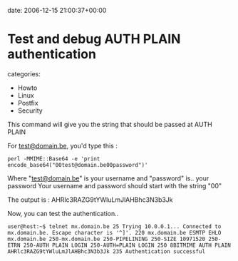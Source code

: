 


date: 2006-12-15 21:00:37+00:00


# Test and debug AUTH PLAIN authentication

categories:
- Howto
- Linux
- Postfix
- Security


This command will give you the string that should be passed at AUTH PLAIN

For test@domain.be, you'd type this :

`perl -MMIME::Base64 -e 'print encode_base64("00test@domain.be00password")'`



Where "test@domain.be" is your username and "password" is.. your password
Your username and password should start with the string "00"

The output is : AHRlc3RAZG9tYWluLmJlAHBhc3N3b3Jk

Now, you can test the authentication..

`user@host:~$ telnet mx.domain.be 25
Trying 10.0.0.1...
Connected to mx.domain.be.
Escape character is '^]'.
220 mx.domain.be ESMTP
EHLO mx.domain.be
250-mx.domain.be
250-PIPELINING
250-SIZE 10971520
250-ETRN
250-AUTH PLAIN LOGIN
250-AUTH=PLAIN LOGIN
250 8BITMIME
AUTH PLAIN AHRlc3RAZG9tYWluLmJlAHBhc3N3b3Jk
235 Authentication successful`
